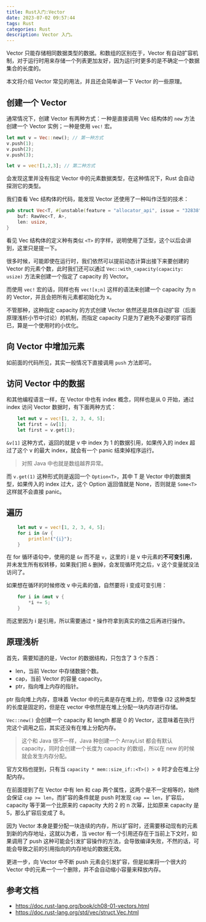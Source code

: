 ```yaml
---
title: Rust入门:Vector
date: 2023-07-02 09:57:44
tags: Rust
categories: Rust
description: Vector 入门。
---
```


Vector 只能存储相同数据类型的数据。和数组的区别在于，Vector 有自动扩容机制，对于运行时用来存储一个列表更加友好，因为运行时更多的是不确定一个数据集合的长度的。

本文将介绍 Vector 常见的用法，并且还会简单讲一下 Vector 的一些原理。

## 创建一个 Vector

通常情况下，创建 Vector 有两种方式：一种是直接调用 Vec 结构体的 `new` 方法创建一个 Vector 实例；一种是使用 `vec!` 宏。

```rust
let mut v = Vec::new(); // 第一种方式
v.push(1);
v.push(2);
v.push(3);

let v = vec![1,2,3]; // 第二种方式
```

会发现这里并没有指定 Vector 中的元素数据类型，在这种情况下，Rust 会自动探测它的类型。

我们查看 Vec 结构体的代码，能发现 Vector 还使用了一种叫作泛型的技术：

```rust
pub struct Vec<T, #[unstable(feature = "allocator_api", issue = "32838")] A: Allocator = Global> {
    buf: RawVec<T, A>,
    len: usize,
}
```

看见 Vec 结构体的定义种有类似 `<T>` 的字样，说明使用了泛型，这个以后会讲到，这里只是提一下。

很多时候，可能即使在运行时，我们依然可以提前动态计算出接下来要创建的 Vector 的元素个数，此时我们还可以通过 `Vec::with_capacity(capacity: usize)` 方法来创建一个指定了 capacity 的 Vector。

而使用 `vec!` 宏的话，同样也有 `vec![x;n]` 这样的语法来创建一个 capacity 为 n 的 Vector，并且会把所有元素都初始化为 x。

不管那种，这种指定 capacity 的方式创建 Vector 依然还是具体自动扩容（后面原理浅析小节中讨论）的机制，而指定 capacity 只是为了避免不必要的扩容而已，算是一个使用时的小优化。

## 向 Vector 中增加元素

如前面的代码所见，其实一般情况下直接调用 `push` 方法即可。

## 访问 Vector 中的数据

和其他编程语言一样，在 Vector 中也有 index 概念，同样也是从 0 开始，通过 index 访问 Vector 数据时，有下面两种方式：

```rust
    let mut v = vec![1, 2, 3, 4, 5];
    let first = &v[1];
    let first = v.get(1);
```

`&v[1]` 这种方式，返回的就是 v 中 index 为 1 的数据引用，如果传入的 index 超过了这个 v 的最大 index，就会有一个 panic 结束掉程序运行。

>  对照 Java 中也就是数组越界异常。

而 `v.get(1)` 这种形式则是返回一个 `Option<T>`，其中 T 是 Vector 中的数据类型，如果传入的 index 过大，这个 Option 返回值就是 None，否则就是 `Some<T>` 这样就不会直接 panic。

## 遍历

```rust
    let mut v = vec![1, 2, 3, 4, 5];
    for i in &v {
        println!("{i}");
    }
```

在 for 循环语句中，使用的是 `&v` 而不是 `v`，这里的 i 是 v 中元素的**不可变引用**，并未发生所有权转移，如果我们把 `&` 删掉，会发现循环完之后，v 这个变量就没法访问了。

如果想在循环的时候修改 v 中元素的值，自然要将 i 变成可变引用：

```rust
    for i in &mut v {
        *i += 5;
    }
```

 而这里因为 i 是引用，所以需要通过 `*` 操作符拿到真实的值之后再进行操作。

## 原理浅析

首先，需要知道的是，Vector 的数据结构，只包含了 3 个东西：

* len，当前 Vector 中存储数据个数。
* cap，当前 Vector 的容量 capacity。
* ptr，指向堆上内存的指针。

ptr 指向堆上内存，意味着 Vector 中的元素是存在堆上的，尽管像 i32 这种类型的长度是固定的，但是在 vector 中依然是在堆上分配一块内存进行存储。

`Vec::new()` 会创建一个 capacity 和 length 都是 0 的 Vector，这意味着在执行完这个调用之后，其实还没有在堆上分配内存。

> 这个和 Java 很不一样，Java 种创建一个 ArrayList 都会有默认 capacity，同时会创建一个长度为 capacity 的数组，所以在 new 的时候就会发生内存分配。

官方文档也提到，只有当 `capacity * mem::size_if::<T>() > 0` 时才会在堆上分配内存。

在前面提到了在 Vector 中有 len 和 cap 两个属性，这两个是不一定相等的，始终会保证 `cap >= len`，而扩容的条件就是 push 时发现 `cap == len`，扩容后，capacity 等于第一个比原来的 capacity 大的 2 的 n 次幂，比如原来 capacity 是 5，那么扩容后变成了 8。 

因为 Vector 本身是要分配一块连续的内存，所以扩容时，还需要移动现有的元素到新的内存地址，这就以为者，当 vector 有一个引用还存在于当前上下文时，如果调用了 push 这种可能会引发扩容操作的方法，会导致编译失败，不然的话，可能会导致之前的引用指向的内存地址的数据无效。

更进一步，向 Vector 中不断 push 元素会引发扩容，但是如果将一个很大的 Vector 中的元素一个一个删除，并不会自动缩小容量来释放内存。

## 参考文档

* https://doc.rust-lang.org/book/ch08-01-vectors.html
* https://doc.rust-lang.org/std/vec/struct.Vec.html
